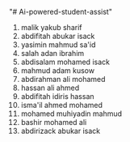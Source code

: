 "# Ai-powered-student-assist" 

<ol>
  <li>malik yakub sharif</li>
  <li>abdifitah abukar isack</li>
  <li>yasimin mahmud sa'id</li>
  <li>salah adan ibrahim</li>
  <li>abdisalam mohamed isack</li>
  <li>mahmud adam kusow</li>
  <li>abdirahman ali mohamed</li>
  <li>hassan ali ahmed</li>
  <li>abdifitah idiris hassan</li>
  <li>isma'il ahmed mohamed</li>
  <li>mohamed muhiyadin mahmud</li>
  <li>bashir mohamed ali</li>
  <li>abdirizack abukar isack</li>
</ol>
